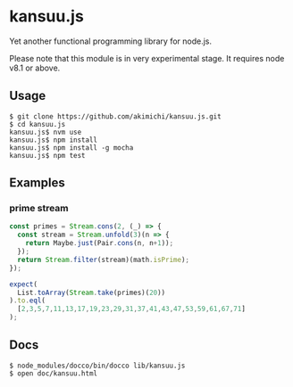 # kansuu.js

Yet another functional programming library for node.js.

Please note that this module is in very experimental stage.
It requires node v8.1 or above.


## Usage

~~~
$ git clone https://github.com/akimichi/kansuu.js.git
$ cd kansuu.js
kansuu.js$ nvm use
kansuu.js$ npm install
kansuu.js$ npm install -g mocha
kansuu.js$ npm test 
~~~

## Examples

### prime stream

~~~js
const primes = Stream.cons(2, (_) => {
  const stream = Stream.unfold(3)(n => {
    return Maybe.just(Pair.cons(n, n+1));
  });
  return Stream.filter(stream)(math.isPrime); 
});

expect(
  List.toArray(Stream.take(primes)(20))
).to.eql(
  [2,3,5,7,11,13,17,19,23,29,31,37,41,43,47,53,59,61,67,71]
);
~~~



## Docs

~~~
$ node_modules/docco/bin/docco lib/kansuu.js
$ open doc/kansuu.html
~~~
